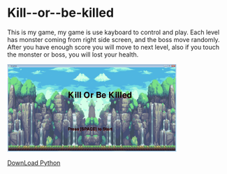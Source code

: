 # Kill--or--be-killed
<p> This is my game, my game is use kayboard to control and play. Each level has monster coming from right side screen, and the boss move randomly. After you have enough score you will move to next level, also if you touch the monster or boss, you will lost your health. <p>

<img src="https://github.com/czhen6851/Kill--or--be-killed/blob/master/ccccccc.png" height="200px">

<a href="https://www.python.org/downloads/">DownLoad Python</a>
